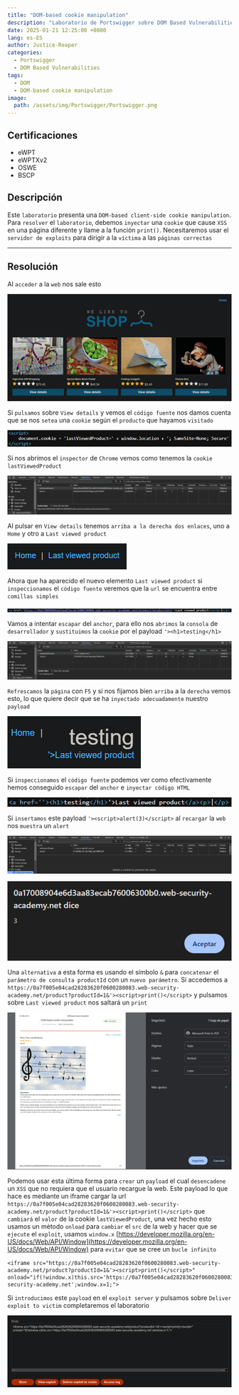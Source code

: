 ```yaml
---
title: "DOM-based cookie manipulation"
description: "Laboratorio de Portswigger sobre DOM Based Vulnerabilities"
date: 2025-01-21 12:25:00 +0800
lang: es-ES
author: Justice-Reaper
categories:
  - Portswigger
  - DOM Based Vulnerabilities
tags:
  - DOM
  - DOM-based cookie manipulation
image:
  path: /assets/img/Portswigger/Portswigger.png
---
```


## Certificaciones

- eWPT
- eWPTXv2
- OSWE
- BSCP
  
## Descripción

Este `laboratorio` presenta una `DOM-based client-side cookie manipulation`. Para `resolver` el `laboratorio`, debemos `inyectar` una `cookie` que cause `XSS` en una página diferente y llame a la función `print()`. Necesitaremos usar el `servidor de exploits` para dirigir a la `víctima` a las `páginas correctas`

---

## Resolución

Al `acceder` a la `web` nos sale esto

![](/assets/img/DOM-Based-Lab-5/image_1.png)

Si `pulsamos` sobre `View details` y vemos el `código fuente` nos damos cuenta que se nos `setea` una `cookie` según el `producto` que hayamos `visitado`

![](/assets/img/DOM-Based-Lab-5/image_2.png)

Si nos abrimos el `inspector` de `Chrome` vemos como tenemos la `cookie lastViewedProduct`

![](/assets/img/DOM-Based-Lab-5/image_3.png)

Al pulsar en `View details` tenemos `arriba a la derecha dos enlaces`, uno a `Home` y otro a `Last viewed product`

![](/assets/img/DOM-Based-Lab-5/image_4.png)

Ahora que ha aparecido el nuevo elemento `Last viewed product` si `inspeccionamos` el `código fuente` veremos que la `url` se encuentra entre `comillas simples`

![](/assets/img/DOM-Based-Lab-5/image_5.png)

Vamos a intentar `escapar` del `anchor`, para ello nos `abrimos` la `consola` de `desarrollador` y `sustituimos` la `cookie` por el payload `'><h1>testing</h1>`

![](/assets/img/DOM-Based-Lab-5/image_6.png)

`Refrescamos` la `página` con `F5` y si nos fijamos bien `arriba` a la `derecha` vemos esto, lo que quiere decir que se ha `inyectado adecuadamente` nuestro `payload`

![](/assets/img/DOM-Based-Lab-5/image_7.png)

Si `inspeccionamos` el `código fuente` podemos ver como efectivamente hemos conseguido `escapar` del `anchor` e `inyectar código HTML`

![](/assets/img/DOM-Based-Lab-5/image_8.png)

Si `insertamos` este payload `'><script>alert(3)</script>` al `recargar` la `web` nos `muestra` un `alert`

![](/assets/img/DOM-Based-Lab-5/image_9.png)

![](/assets/img/DOM-Based-Lab-5/image_10.png)

Una `alternativa` a esta forma es usando el símbolo `&` para `concatenar` el `parámetro de consulta productId` con un `nuevo parámetro`. Si accedemos a `https://0a7f005e04cad28283620f0600280083.web-security-academy.net/product?productId=1&'><script>print()</script>` y pulsamos sobre `Last viewed product` nos saltará un `print`

![](/assets/img/DOM-Based-Lab-5/image_11.png)

Podemos usar esta última forma para `crear` un `payload` el cual `desencadene` un `XSS` que no requiera que el usuario recargue la web. Este payload lo que hace es mediante un iframe cargar la url `https://0a7f005e04cad28283620f0600280083.web-security-academy.net/product?productId=1&'><script>print()</script>` que `cambiará` el `valor` de la cookie `lastViewedProduct`, una vez hecho esto usamos un método `onload` para `cambiar` el `src` de la web y hacer que se `ejecute` el `exploit`, usamos `window.x` [https://developer.mozilla.org/en-US/docs/Web/API/Window](https://developer.mozilla.org/en-US/docs/Web/API/Window) para `evitar` que se cree un `bucle infinito`

```
<iframe src="https://0a7f005e04cad28283620f0600280083.web-security-academy.net/product?productId=1&'><script>print()</script>" onload="if(!window.x)this.src='https://0a7f005e04cad28283620f0600280083.web-security-academy.net';window.x=1;">
```

Si `introducimos` este `payload` en el `exploit server` y pulsamos sobre `Deliver exploit to victim` completaremos el laboratorio

![](/assets/img/DOM-Based-Lab-5/image_12.png)
